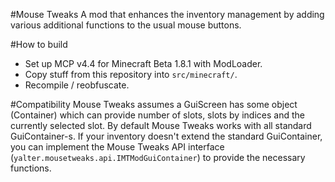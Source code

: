 #Mouse Tweaks
A mod that enhances the inventory management by adding various additional functions to the usual mouse buttons.

#How to build
- Set up MCP v4.4 for Minecraft Beta 1.8.1 with ModLoader.
- Copy stuff from this repository into `src/minecraft/`.
- Recompile / reobfuscate.

#Compatibility
Mouse Tweaks assumes a GuiScreen has some object (Container) which can provide number of slots, slots by indices and the currently selected slot. By default Mouse Tweaks works with all standard GuiContainer-s. If your inventory doesn't extend the standard GuiContainer, you can implement the Mouse Tweaks API interface (`yalter.mousetweaks.api.IMTModGuiContainer`) to provide the necessary functions.
